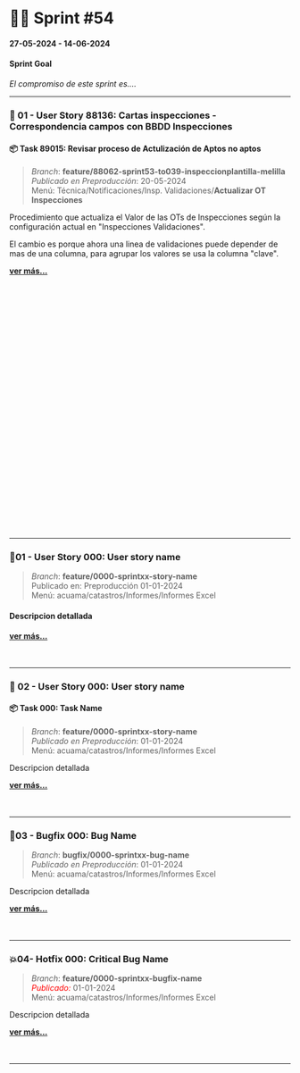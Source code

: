 # 🏃‍♀️ Sprint #54
#### 27-05-2024 - 14-06-2024
#### Sprint Goal 
*El compromiso de este sprint es....*


---
###  🧿 01 - User Story 88136: Cartas inspecciones - Correspondencia campos con BBDD Inspecciones
#### 📦 Task 89015:  Revisar proceso de Actulización de Aptos no aptos

> *Branch*: **feature/88062-sprint53-to039-inspeccionplantilla-melilla**  
*Publicado en Preproducción*: 20-05-2024  
Menú: Técnica/Notificaciones/Insp. Validaciones/**Actualizar OT Inspecciones**  


Procedimiento que actualiza el Valor de las OTs de Inspecciones según la configuración actual en "Inspecciones Validaciones".

El cambio es porque ahora una linea de validaciones puede depender de mas de una columna, para agrupar los valores se usa la columna "clave".


[**ver más...**](../01-ustory-88136-task-89015-Cartas%20inspecciones/docs/Readme/pruebas.md)
<br><br><br>



<br><br><br>
<br><br><br>
<br><br><br>
<br><br><br>
<br><br><br>
<br><br><br>
<br><br><br>
<br><br><br>

---
### 🎯01 - User Story 000:  User story name

> *Branch*: **feature/0000-sprintxx-story-name**  
Publicado en: Preproducción 01-01-2024  
Menú: acuama/catastros/Informes/Informes Excel  

#### Descripcion detallada

[**ver más...**](01-ustory-0000-sprintxx-ustoryName.md)
<br><br><br>





---
###  🧿 02 - User Story 000: User story name
#### 📦 Task 000:  Task Name

> *Branch*: **feature/0000-sprintxx-story-name**  
*Publicado en Preproducción*: 01-01-2024  
Menú: acuama/catastros/Informes/Informes Excel  


Descripcion detallada

[**ver más...**](02-ustory-0000-task-000-sprintxx-taskName.md)
<br><br><br>





---

### 🍄03 - Bugfix 000:  Bug Name

> *Branch*: **bugfix/0000-sprintxx-bug-name**  
*Publicado en Preproducción*: 01-01-2024  
Menú: acuama/catastros/Informes/Informes Excel  

Descripcion detallada

[**ver más...**](03-bugfix-0000-sprintxx-bugName.md)
<br><br><br>




---
### 💥04- Hotfix 000:  Critical Bug Name

> *Branch*: **feature/0000-sprintxx-bugfix-name**  
*<span style='color:red'>Publicado:</span>* 01-01-2024  
Menú: acuama/catastros/Informes/Informes Excel 

Descripcion detallada

[**ver más...**](04-hotfix-0000-sprintxx-bugName.md)
<br><br><br>

---

